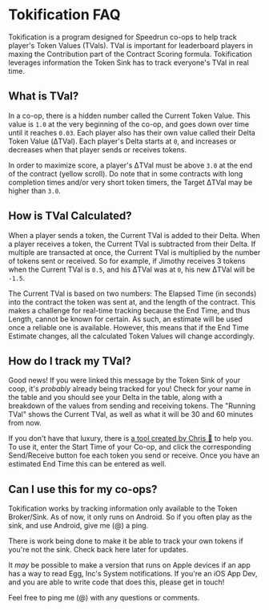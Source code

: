# Tokification FAQ

Tokification is a program designed for Speedrun co-ops to help track player's Token Values (TVals). TVal is important for leaderboard players in maxing the Contribution part of the Contract Scoring formula.  Tokification leverages information the Token Sink has to track everyone's TVal in real time.

## What is TVal?

In a co-op, there is a hidden number called the Current Token Value. This value is `1.0` at the very beginning of the co-op, and goes down over time until it reaches `0.03`. Each player also has their own value called their Delta Token Value (ΔTVal). Each player's Delta starts at `0`, and increases or decreases when that player sends or receives tokens.

In order to maximize score, a player's ΔTVal must be above `3.0` at the end of the contract (yellow scroll). Do note that in some contracts with long completion times and/or very short token timers, the Target ΔTVal may be higher than `3.0`.

## How is TVal Calculated?

When a player sends a token, the Current TVal is added to their Delta. When a player receives a token, the Current TVal is subtracted from their Delta. If multiple are transacted at once, the Current TVal is multiplied by the number of tokens sent or received. So for example, if Jimothy receives 3 tokens when the Current TVal is `0.5`, and his ΔTVal was at `0`, his new ΔTVal will be `-1.5`.

The Current TVal is based on two numbers: The Elapsed Time (in seconds) into the contract the token was sent at, and the length of the contract. This makes a challenge for real-time tracking because the End Time, and thus Length, cannot be known for certain. As such, an estimate will be used once a reliable one is available. However, this means that if the End Time Estimate changes, all the calculated Token Values will change accordingly.

## How do I track my TVal?

Good news! If you were linked this message by the Token Sink of your coop, it's _probably_ already being tracked for you! Check for your name in the table and you should see your Delta in the table, along with a breakdown of the values from sending and receiving tokens. The "Running TVal" shows the Current TVal, as well as what it will be 30 and 60 minutes from now.

If you don't have that luxury, there is [a tool created by Chris 💜](https://t-farmer.gigalixirapp.com/) to help you. To use it, enter the Start Time of your Co-op, and click the corresponding Send/Receive button foe each token you send or receive. Once you have an estimated End Time this can be entered as well. 

## Can I use this for my co-ops?

Tokification works by tracking information only available to the Token Broker/Sink. As of now, it only runs on Android. So if you often play as the sink, and use Android, give me (@) a ping.

There is work being done to make it be able to track your own tokens if you're not the sink. Check back here later for updates.

It _may_ be possible to make a version that runs on Apple devices if an app has a way to read Egg, Inc's System notifications. If you're an iOS App Dev, and you are able to write code that does this, please get in touch!

Feel free to ping me (@) with any questions or comments.
